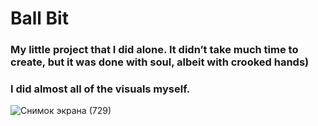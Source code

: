 # Ball Bit
### My little project that I did alone. It didn’t take much time to create, but it was done with soul, albeit with crooked hands)
### I did almost all of the visuals myself.
![Снимок экрана (729)](https://github.com/Vanchegs/BallBit/assets/115901143/c7624b0b-8801-4a13-b022-fa49130077d6)
